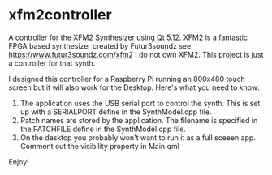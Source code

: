 # xfm2controller
A controller for the XFM2 Synthesizer using Qt 5.12.
XFM2 is a fantastic FPGA based synthesizer created by Futur3soundz see https://www.futur3soundz.com/xfm2
I do not own XFM2.  This project is just a controller for that synth.

I designed this controller for a Raspberry Pi running an 800x480 touch screen but it will also work for the Desktop.
Here's what you need to know:
1. The application uses the USB serial port to control the synth.  This is set up with a SERIALPORT define in the SynthModel.cpp file.
2. Patch names are stored by the application.  The filename is specified in the PATCHFILE define in the SynthModel.cpp file.
3. On the desktop you probably won't want to run it as a full sceeen app.  Comment out the visibility property in Main.qml

Enjoy!
